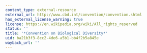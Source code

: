 ```yaml
---
content_type: external-resource
external_url: http://www.cbd.int/convention/convention.shtml
has_external_license_warning: true
license: https://en.wikipedia.org/wiki/All_rights_reserved
status: ''
title: '*Convention on Biological Diversity*'
uid: ba21b3f3-8cc2-4de6-a5b1-bb4f2b5a845e
wayback_url: ''
---
```

